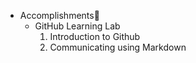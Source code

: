 - Accomplishments:tada:
  - GitHub Learning Lab
    1. Introduction to Github
    2. Communicating using Markdown
